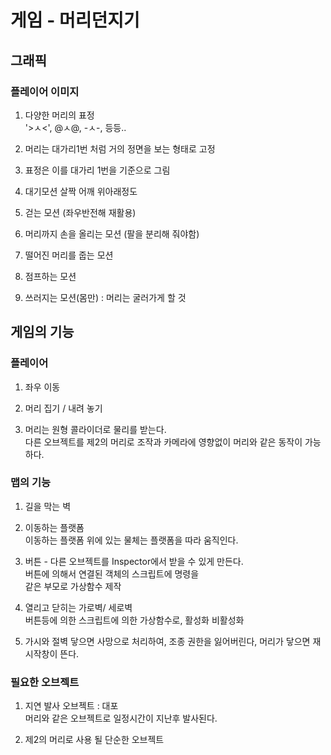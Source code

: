 # 게임 - 머리던지기

## 그래픽

### 플레이어 이미지

1. 다양한 머리의 표정  
  '>ㅅ<', @ㅅ@, -ㅅ-, 등등..

2. 머리는 대가리1번 처럼 거의 정면을 보는 형태로 고정

3. 표정은 이를 대가리 1번을 기준으로 그림

4. 대기모션 살짝 어깨 위아래정도

5. 걷는 모션 (좌우반전해 재활용)

6. 머리까지 손을 올리는 모션 (팔을 분리해 줘야함)

7. 떨어진 머리를 줍는 모션

8. 점프하는 모션

9. 쓰러지는 모션(몸만) : 머리는 굴러가게 할 것

## 게임의 기능

### 플레이어

1. 좌우 이동 

2. 머리 집기 / 내려 놓기

3. 머리는 원형 콜라이더로 물리를 받는다.  
  다른 오브젝트를 제2의 머리로 조작과 카메라에 영향없이 머리와 같은 동작이 가능하다.

### 맵의 기능

1. 길을 막는 벽

2. 이동하는 플랫폼  
    이동하는 플랫폼 위에 있는 물체는 플랫폼을 따라 움직인다.

3. 버튼 - 다른 오브젝트를 Inspector에서 받을 수 있게 만든다.  
  버튼에 의해서 연결된 객체의 스크립트에 명령을  
  같은 부모로 가상함수 제작  

4. 열리고 닫히는 가로벽/ 세로벽  
    버튼등에 의한 스크립트에 의한 가상함수로, 활성화 비활성화

5. 가시와 절벽
   닿으면 사망으로 처리하여, 조종 권한을 잃어버린다, 머리가 닿으면 재시작창이 뜬다.

### 필요한 오브젝트

1. 지연 발사 오브젝트 : 대포  
  머리와 같은 오브젝트로 일정시간이 지난후 발사된다.

2. 제2의 머리로 사용 될 단순한 오브젝트
